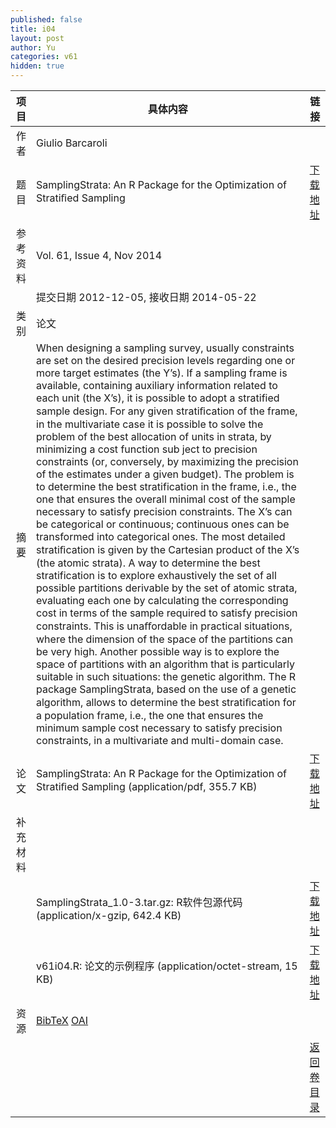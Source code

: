 ```yaml
---
published: false
title: i04
layout: post
author: Yu
categories: v61
hidden: true
---
```


| 项目 | 具体内容 | 链接 |
|---:|---|---|
| 作者 | Giulio Barcaroli| |
| 题目 |SamplingStrata: An R Package for the Optimization  of Stratiﬁed Sampling | [下载地址](http://www.jstatsoft.org/v61/i04/paper) |
| 参考资料 |Vol. 61, Issue 4, Nov 2014 | |
| | 提交日期 2012-12-05, 接收日期 2014-05-22| | 
| 类别 | 论文| |
| 摘要 | When designing a sampling survey, usually constraints are set on the desired precision levels regarding one or more target estimates (the Y’s). If a sampling frame is available, containing auxiliary information related to each unit (the X’s), it is possible to adopt a stratified sample design. For any given stratiﬁcation of the frame, in the multivariate case it is possible to solve the problem of the best allocation of units in strata, by minimizing a cost function sub ject to precision constraints (or, conversely, by maximizing the precision of the estimates under a given budget). The problem is to determine the best stratification in the frame, i.e., the one that ensures the overall minimal cost of the sample necessary to satisfy precision constraints. The X’s can be categorical or continuous; continuous ones can be transformed into categorical ones. The most detailed stratiﬁcation is given by the Cartesian product of the X’s (the atomic strata). A way to determine the best stratification is to explore exhaustively the set of all possible partitions derivable by the set of atomic strata, evaluating each one by calculating the corresponding cost in terms of the sample required to satisfy precision constraints. This is unaﬀordable in practical situations, where the dimension of the space of the partitions can be very high. Another possible way is to explore the space of partitions with an algorithm that is particularly suitable in such situations: the genetic algorithm. The R package SamplingStrata, based on the use of a genetic algorithm, allows to determine the best stratiﬁcation for a population frame, i.e., the one that ensures the minimum sample cost necessary to satisfy precision constraints, in a multivariate and multi-domain case.| |
| 论文 | SamplingStrata: An R Package for the Optimization of Stratiﬁed Sampling  (application/pdf, 355.7 KB)| [下载地址](http://www.jstatsoft.org/v61/i04/paper) |
| 补充材料 | | |
| |SamplingStrata_1.0-3.tar.gz: R软件包源代码  (application/x-gzip, 642.4 KB)|  [下载地址](http://www.jstatsoft.org/v61/i04/supp/1) |
| |v61i04.R:                    论文的示例程序  (application/octet-stream, 15 KB)|  [下载地址](http://www.jstatsoft.org/v61/i04/supp/2) |
| 资源 | [BibTeX](http://www.jstatsoft.org/v61/i04/bibtex) [OAI](http://www.jstatsoft.org/oai?verb=GetRecord&identifier=oai.jstatsoft/v61/i04&prefix=oai_dc)| |
| |  | [返回卷目录]({{site.baseurl}}/volume/v61.html) |